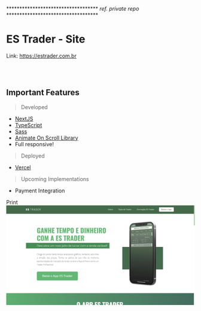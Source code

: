 *********************************** _ref. private repo_ ***********************************

# ES Trader - Site

Link:
https://estrader.com.br

<br>
<br>

## Important Features
>Developed
* [NextJS](https://nextjs.org/)
* [TypeScript](https://www.typescriptlang.org/)
* [Sass](https://github.com/sass/dart-sass)
* [Animate On Scroll Library](https://michalsnik.github.io/aos)
* Full responsive!

>Deployed
* [Vercel](https://vercel.com/)

>Upcoming Implementations
* Payment Integration

Print
![](./print.jpg)
